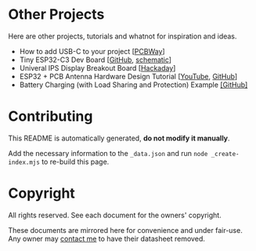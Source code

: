 Other Projects
==============

Here are other projects, tutorials and whatnot for inspiration and ideas.

- How to add USB-C to your project [[PCBWay](https://www.pcbway.com/blog/PCB_Design_Tutorial/How_to_add_USB_C_to_your_projects.html)]
- Tiny ESP32-C3 Dev Board [[GitHub](https://github.com/01Space/ESP32-C3-0.42LCD), [schematic](https://github.com/01Space/ESP32-C3-0.42LCD/blob/main/Schematic/ESP32-C3-0.42OED%20Schematic.pdf)]
- Univeral IPS Display Breakout Board [[Hackaday](https://hackaday.io/project/168130-universal-ips-display-breakout-board/)]
- ESP32 + PCB Antenna Hardware Design Tutorial [[YouTube](https://www.youtube.com/watch?v=yxU_Kw2de08), [GitHub](https://github.com/pms67/ESP32-USB-Dongle)]
- Battery Charging (with Load Sharing and Protection) Example [[GitHub]](https://github.com/wagiminator/Power-Boards/tree/master)


Contributing
============

This README is automatically generated, **do not modify it manually**.

Add the necessary information to the `_data.json` and run
`node _create-index.mjs` to re-build this page.


Copyright
=========

All rights reserved. See each document for the owners' copyright.

These documents are mirrored here for convenience and under fair-use. Any
owner may [contact me](mailto:me@ricmoo.com) to have their datasheet removed.
